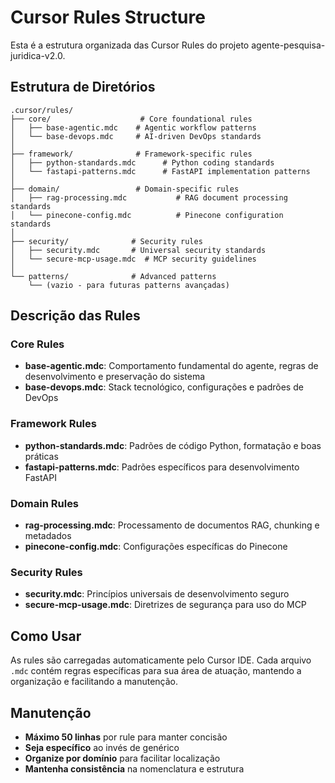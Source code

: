 # Cursor Rules Structure

Esta é a estrutura organizada das Cursor Rules do projeto agente-pesquisa-juridica-v2.0.

## Estrutura de Diretórios

```
.cursor/rules/
├── core/                    # Core foundational rules
│   ├── base-agentic.mdc    # Agentic workflow patterns
│   └── base-devops.mdc     # AI-driven DevOps standards
│
├── framework/              # Framework-specific rules
│   ├── python-standards.mdc      # Python coding standards
│   └── fastapi-patterns.mdc      # FastAPI implementation patterns
│
├── domain/                 # Domain-specific rules
│   ├── rag-processing.mdc           # RAG document processing standards
│   └── pinecone-config.mdc          # Pinecone configuration standards
│
├── security/              # Security rules
│   ├── security.mdc       # Universal security standards
│   └── secure-mcp-usage.mdc  # MCP security guidelines
│
└── patterns/              # Advanced patterns
    └── (vazio - para futuras patterns avançadas)
```

## Descrição das Rules

### Core Rules
- **base-agentic.mdc**: Comportamento fundamental do agente, regras de desenvolvimento e preservação do sistema
- **base-devops.mdc**: Stack tecnológico, configurações e padrões de DevOps

### Framework Rules
- **python-standards.mdc**: Padrões de código Python, formatação e boas práticas
- **fastapi-patterns.mdc**: Padrões específicos para desenvolvimento FastAPI

### Domain Rules
- **rag-processing.mdc**: Processamento de documentos RAG, chunking e metadados
- **pinecone-config.mdc**: Configurações específicas do Pinecone

### Security Rules
- **security.mdc**: Princípios universais de desenvolvimento seguro
- **secure-mcp-usage.mdc**: Diretrizes de segurança para uso do MCP

## Como Usar

As rules são carregadas automaticamente pelo Cursor IDE. Cada arquivo `.mdc` contém regras específicas para sua área de atuação, mantendo a organização e facilitando a manutenção.

## Manutenção

- **Máximo 50 linhas** por rule para manter concisão
- **Seja específico** ao invés de genérico
- **Organize por domínio** para facilitar localização
- **Mantenha consistência** na nomenclatura e estrutura
